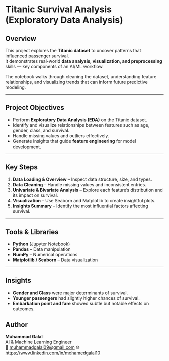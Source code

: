 # Titanic Survival Analysis (Exploratory Data Analysis)

## Overview
This project explores the **Titanic dataset** to uncover patterns that influenced passenger survival.  
It demonstrates real-world **data analysis, visualization, and preprocessing** skills — key components of an AI/ML workflow.

The notebook walks through cleaning the dataset, understanding feature relationships, and visualizing trends that can inform future predictive modeling.

---

## Project Objectives
- Perform **Exploratory Data Analysis (EDA)** on the Titanic dataset.  
- Identify and visualize relationships between features such as age, gender, class, and survival.  
- Handle missing values and outliers effectively.  
- Generate insights that guide **feature engineering** for model development.

---

## Key Steps
1. **Data Loading & Overview** – Inspect data structure, size, and types.  
2. **Data Cleaning** – Handle missing values and inconsistent entries.  
3. **Univariate & Bivariate Analysis** – Explore each feature’s distribution and its impact on survival.  
4. **Visualization** – Use Seaborn and Matplotlib to create insightful plots.  
5. **Insights Summary** – Identify the most influential factors affecting survival.

---

## Tools & Libraries
- **Python** (Jupyter Notebook)
- **Pandas** – Data manipulation  
- **NumPy** – Numerical operations  
- **Matplotlib / Seaborn** – Data visualization  

---

## Insights
- **Gender and Class** were major determinants of survival.  
- **Younger passengers** had slightly higher chances of survival.  
- **Embarkation point and fare** showed subtle but notable effects on outcomes.


## Author
**Muhammad Galal**  
AI & Machine Learning Engineer  
📧 muhammadgalal09@gmail.com
🌐 https://www.linkedin.com/in/mohamedgalal10
